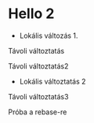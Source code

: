 # Hello 2

* Lokális változás 1.

Távoli változtatás

Távoli változtatás2

* Lokális változtatás 2

Távoli változtatás3

Próba a rebase-re